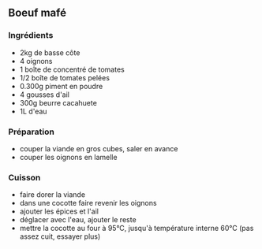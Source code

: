 ## Boeuf mafé

### Ingrédients

- 2kg de basse côte
- 4 oignons
- 1 boîte de concentré de tomates
- 1/2 boîte de tomates pelées
- 0.300g piment en poudre
- 4 gousses d'ail
- 300g beurre cacahuete
- 1L d'eau

### Préparation

- couper la viande en gros cubes, saler en avance
- couper les oignons en lamelle

### Cuisson

- faire dorer la viande
- dans une cocotte faire revenir les oignons
- ajouter les épices et l'ail
- déglacer avec l'eau, ajouter le reste
- mettre la cocotte au four à 95°C, jusqu'à température interne 60°C (pas assez cuit, essayer plus)

